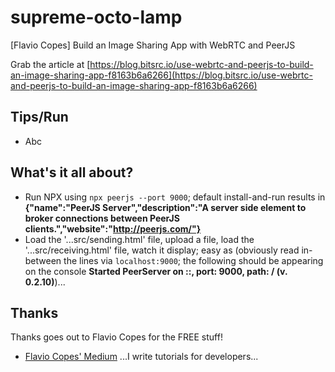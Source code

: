 # supreme-octo-lamp
[Flavio Copes] Build an Image Sharing App with WebRTC and PeerJS

Grab the article at [https://blog.bitsrc.io/use-webrtc-and-peerjs-to-build-an-image-sharing-app-f8163b6a6266](https://blog.bitsrc.io/use-webrtc-and-peerjs-to-build-an-image-sharing-app-f8163b6a6266)

## Tips/Run

* Abc

## What's it all about?

* Run NPX using `npx peerjs --port 9000`; default install-and-run results in **{"name":"PeerJS Server","description":"A server side element to broker connections between PeerJS clients.","website":"http://peerjs.com/"}**
* Load the '...src/sending.html' file, upload a file, load the '...src/receiving.html' file, watch it display; easy as (obviously read in-between the lines via `localhost:9000`; the following should be appearing on the console **Started PeerServer on ::, port: 9000, path: / (v. 0.2.10)**)...

## Thanks

Thanks goes out to Flavio Copes for the FREE stuff!

* [Flavio Copes' Medium](https://blog.bitsrc.io/@flaviocopes) ...I write tutorials for developers...
